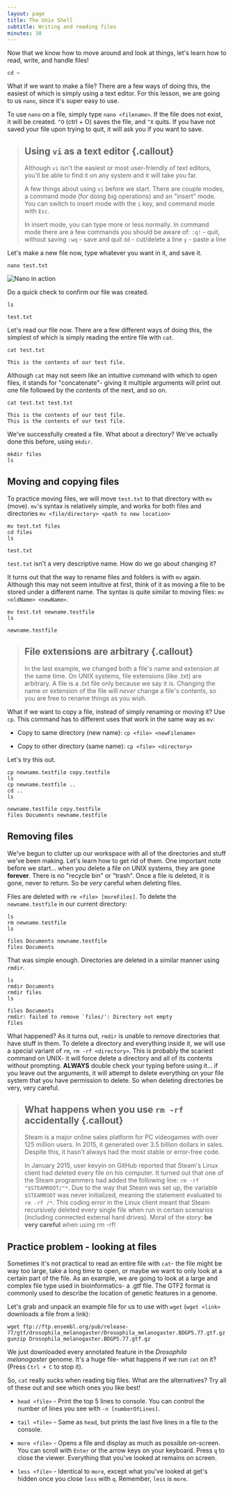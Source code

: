 ```yaml
---
layout: page
title: The Unix Shell
subtitle: Writing and reading files
minutes: 30
---
```


Now that we know how to move around and look at things, let's learn how to read, write, and handle files!

```{.bash}
cd ~
```

What if we want to make a file? There are a few ways of doing this, the easiest of which is simply using a text editor. For this lesson, we are going to us `nano`, since it's super easy to use.

To use `nano` on a file, simply type `nano <filename>`. If the file does not exist, it will be created. `^O` (ctrl + O) saves the file, and `^X` quits. If you have not saved your file upon trying to quit, it will ask you if you want to save.

> ## Using `vi` as a text editor {.callout}
> Although `vi` isn't the easiest or most user-friendly of text editors, you'll be able to find it on any system and it will take you far.
>
> A few things about using `vi` before we start. There are couple modes, a command mode (for doing big operations) and an "insert" mode. You can switch to insert mode with the `i` key, and command mode with `Esc`.
>
> In insert mode, you can type more or less normally. In command mode there are a few commands you should be aware of:
> `:q!` - quit, without saving
> `:wq` - save and quit
> `dd` - cut/delete a line
> `y` - paste a line

Let's make a new file now, type whatever you want in it, and save it.
```{.bash}
nano test.txt
```
![Nano in action](fig/nano-screenshot.png)

Do a quick check to confirm our file was created.
```{.bash}
ls
```
```{.output}
test.txt
```

Let's read our file now. There are a few different ways of doing this, the simplest of which is simply reading the entire file with `cat`.

```{.bash}
cat test.txt
```
```{.output}
This is the contents of our test file.
```
Although `cat` may not seem like an intuitive command with which to open files, it stands for "concatenate"- giving it multiple arguments will print out one file followed by the contents of the next, and so on.

```{.bash}
cat test.txt test.txt
```
```{.output}
This is the contents of our test file.
This is the contents of our test file.
```

We've successfully created a file. What about a directory? We've actually done this before, using `mkdir`.
```{.bash}
mkdir files
ls
```

## Moving and copying files

To practice moving files, we will move `test.txt` to that directory with `mv` (move). `mv`'s syntax is relatively simple, and works for both files and directories `mv <file/directory> <path to new location>`

```{.bash}
mv test.txt files
cd files
ls
```
```{.output}
test.txt
```

`test.txt` isn't a very descriptive name. How do we go about changing it?

It turns out that the way to rename files and folders is with `mv` again. Although this may not seem intuitive at first, think of it as moving a file to be stored under a different name. The syntax is quite similar to moving files: `mv <oldName> <newName>`.

```{.bash}
mv test.txt newname.testfile
ls
```
```{.output}
newname.testfile
```

> ## File extensions are arbitrary {.callout}
>
> In the last example, we changed both a file's name and extension at the same time. On UNIX systems, file extensions (like .txt) are arbitrary. A file is a .txt file only because we say it is. Changing the name or extension of the file will *never* change a file's contents, so you are free to rename things as you wish.

What if we want to copy a file, instead of simply renaming or moving it? Use `cp`. This command has to different uses that work in the same way as `mv`:

+ Copy to same directory (new name): `cp <file> <newFilename>`

+ Copy to other directory (same name): `cp <file> <directory>`

Let's try this out.
```{.bash}
cp newname.testfile copy.testfile
ls
cp newname.testfile ..
cd ..
ls
```
```{.output}
newname.testfile copy.testfile
files Documents newname.testfile
```

## Removing files

We've begun to clutter up our workspace with all of the directories and stuff we've been making. Let's learn how to get rid of them. One important note before we start... when you delete a file on UNIX systems, they are gone **forever**. There is no "recycle bin" or "trash". Once a file is deleted, it is gone, never to return. So be *very* careful when deleting files.

Files are deleted with `rm <file> [moreFiles]`. To delete the `newname.testfile` in our current directory:
```{.bash}
ls
rm newname.testfile
ls
```
```{.output}
files Documents newname.testfile
files Documents
```

That was simple enough. Directories are deleted in a similar manner using `rmdir`.

```{.bash}
ls
rmdir Documents
rmdir files
ls
```
```{.output}
files Documents
rmdir: failed to remove `files/': Directory not empty
files
```

What happened? As it turns out, `rmdir` is unable to remove directories that have stuff in them. To delete a directory and everything inside it, we will use a special variant of `rm`, `rm -rf <directory>`. This is probably the scariest command on UNIX- it will force delete a directory and all of its contents without prompting. **ALWAYS** double check your typing before using it... if you leave out the arguments, it will attempt to delete everything on your file system that you have permission to delete. So when deleting directories be very, very careful.

> ## What happens when you use `rm -rf` accidentally {.callout}
>
> Steam is a major online sales platform for PC videogames with over 125 million users. In 2015, it generated over 3.5 billion dollars in sales. Despite this, it hasn't always had the most stable or error-free code.
>
> In January 2015, user kevyin on GitHub reported that Steam's Linux client had deleted every file on his computer. It turned out that one of the Steam programmers had added the following line: `rm -rf "$STEAMROOT/"*`. Due to the way that Steam was set up, the variable `$STEAMROOT` was never initialized, meaning the statement evaluated to `rm -rf /*`. This coding error in the Linux client meant that Steam recursively deleted every single file when run in certain scenarios (including connected external hard drives). Moral of the story: **be very careful** when using rm -rf!

## Practice problem - looking at files

Sometimes it's not practical to read an entire file with `cat`- the file might be way too large, take a long time to open, or maybe we want to only look at a certain part of the file. As an example, we are going to look at a large and complex file type used in bioinformatics- a .gtf file. The GTF2 format is commonly used to describe the location of genetic features in a genome.

Let's grab and unpack an example file for us to use with `wget` (`wget <link>` downloads a file from a link):
```{.bash}
wget ftp://ftp.ensembl.org/pub/release-77/gtf/drosophila_melanogaster/Drosophila_melanogaster.BDGP5.77.gtf.gz
gunzip Drosophila_melanogaster.BDGP5.77.gtf.gz
```

We just downloaded every annotated feature in the *Drosophila melanogaster* genome. It's a huge file- what happens if we run `cat` on it? (Press `Ctrl + C` to stop it).

So, `cat` really sucks when reading big files. What are the alternatives? Try all of these out and see which ones you like best!

+ `head <file>` - Print the top 5 lines to console. You can control the number of lines you see with `-n [numberOfLines]`.

+ `tail <file>` - Same as `head`, but prints the last five lines in a file to the console.

+ `more <file>` - Opens a file and display as much as possible on-screen. You can scroll with `Enter` or the arrow keys on your keyboard. Press `q` to close the viewer. Everything that you've looked at remains on screen.

+ `less <file>` - Identical to `more`, except what you've looked at get's hidden once you close `less` with `q`. Remember, `less` is `more`. 
